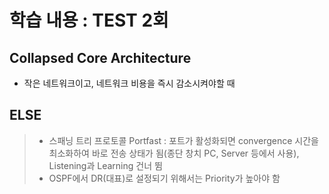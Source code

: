 학습 내용 : TEST 2회
=============

## Collapsed Core Architecture 
- 작은 네트워크이고, 네트워크 비용을 즉시 감소시켜야할 때 

## ELSE  
> - 스패닝 트리 프로토콜 Portfast : 포트가 활성화되면 convergence 시간을 최소화하여 바로 전송 상태가 됨(종단 창치 PC, Server 등에서 사용), Listening과 Learning 건너 뜀
> - OSPF에서 DR(대표)로 설정되기 위해서는 Priority가 높아야 함
